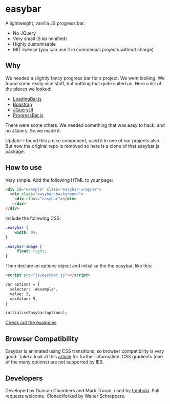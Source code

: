 # easybar
A lightweight, vanilla JS progress bar. 

* No JQuery
* Very small (3 kb minified)
* Highly customisable
* MIT licence (you can use it in commercial projects without charge)

## Why
We needed a slightly fancy progress bar for a project. We went looking. We found some really nice stuff, but nothing that quite suited us. Here a list of the places we looked:

* [LoadingBar.js](https://loading.io/progress/)
* [Boostrap](https://getbootstrap.com/docs/4.1/components/progress/)
* [JQueryUI](https://jqueryui.com/progressbar/)
* [ProgressBar.js](https://kimmobrunfeldt.github.io/progressbar.js/)

There were some others. We needed something that was easy to hack, and no JQuery. So we made it.

Update: I found this a nice component, used it in one of our projects also. But now the original repo is removed so here is a clone of that
easybar js package.


## How to use

Very simple. Add the following HTML to your page:
```html
<div id="example" class="easybar-wrapper">
  <div class="easybar-background">
    <div class="easybar"></div>
   </div>
</div>
```
Include the following CSS:

```css
.easybar {
    width: 0%;
}

.easybar-image {
     float: right;
}
```

Then declare an options object and initialise the the easybar, like this:

```html
<script src="js/easybar.js"></script>

var options = {
  selector: '#example',
  value: 3,
  maxValue: 5,
}

initialiseEasybar(options);
```

[Check out the examples](http://htmlpreview.github.com/?https://github.com/mark-truran/easybar/blob/master/examples/index.html)

## Browser Compatibility

Easybar is animated using CSS transitions, so browser compatibility is very good. Take a look at this [article](https://developer.mozilla.org/en-US/docs/Web/CSS/CSS_Transitions/Using_CSS_transitions) for further information. CSS gradients (one of the many options) are not supported by IE9. 

## Developers

Developed by Duncan Chambers and Mark Truran, used by [tombola](https://www.tombola.co.uk). Pull requests welcome.
Cloned/forked by Walter Schreppers.


